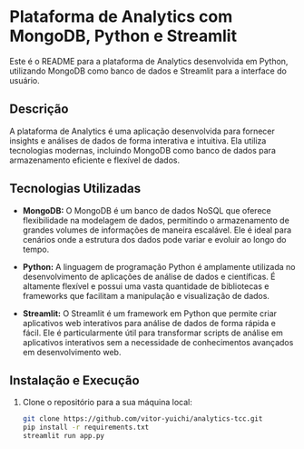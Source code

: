 # Plataforma de Analytics com MongoDB, Python e Streamlit

Este é o README para a plataforma de Analytics desenvolvida em Python, utilizando MongoDB como banco de dados e Streamlit para a interface do usuário.

## Descrição

A plataforma de Analytics é uma aplicação desenvolvida para fornecer insights e análises de dados de forma interativa e intuitiva. Ela utiliza tecnologias modernas, incluindo MongoDB como banco de dados para armazenamento eficiente e flexível de dados.

## Tecnologias Utilizadas

- **MongoDB:** O MongoDB é um banco de dados NoSQL que oferece flexibilidade na modelagem de dados, permitindo o armazenamento de grandes volumes de informações de maneira escalável. Ele é ideal para cenários onde a estrutura dos dados pode variar e evoluir ao longo do tempo.

- **Python:** A linguagem de programação Python é amplamente utilizada no desenvolvimento de aplicações de análise de dados e científicas. É altamente flexível e possui uma vasta quantidade de bibliotecas e frameworks que facilitam a manipulação e visualização de dados.

- **Streamlit:** O Streamlit é um framework em Python que permite criar aplicativos web interativos para análise de dados de forma rápida e fácil. Ele é particularmente útil para transformar scripts de análise em aplicativos interativos sem a necessidade de conhecimentos avançados em desenvolvimento web.

## Instalação e Execução

1. Clone o repositório para a sua máquina local:

   ```bash
   git clone https://github.com/vitor-yuichi/analytics-tcc.git
   pip install -r requirements.txt
   streamlit run app.py
   ```

